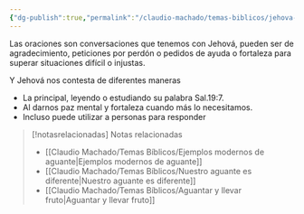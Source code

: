 ```yaml
---
{"dg-publish":true,"permalink":"/claudio-machado/temas-biblicos/jehova-contesta-las-oraciones/","title":"Jehová contesta las oraciones","tags":["orar","Oración","aguante","Aguantar"]}
---
```


Las oraciones son conversaciones que tenemos con Jehová, pueden ser de agradecimiento, peticiones por perdón o pedidos de ayuda o fortaleza para superar situaciones difícil o injustas.

Y Jehová nos contesta de diferentes maneras 
- La principal, leyendo o estudiando su palabra Sal.19:7.
- Al darnos paz mental  y fortaleza cuando más lo necesitamos. 
- Incluso puede utilizar a personas para responder 



> [!notasrelacionadas] Notas relacionadas
> - [[Claudio Machado/Temas Bíblicos/Ejemplos modernos de aguante\|Ejemplos modernos de aguante]]
> - [[Claudio Machado/Temas Bíblicos/Nuestro aguante es diferente\|Nuestro aguante es diferente]]
> - [[Claudio Machado/Temas Bíblicos/Aguantar y llevar fruto\|Aguantar y llevar fruto]]

